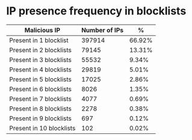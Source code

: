 # IP presence frequency in blocklists
| Malicious IP | Number of IPs | % |
|----|----|----|
| Present in 1 blocklist | 397914 | 66.92% |
| Present in 2 blocklists | 79145 | 13.31% |
| Present in 3 blocklists | 55532 | 9.34% |
| Present in 4 blocklists | 29819 | 5.01% |
| Present in 5 blocklists | 17025 | 2.86% |
| Present in 6 blocklists | 8026 | 1.35% |
| Present in 7 blocklists | 4077 | 0.69% |
| Present in 8 blocklists | 2278 | 0.38% |
| Present in 9 blocklists | 697 | 0.12% |
| Present in 10 blocklists | 102 | 0.02% |
